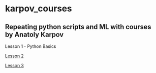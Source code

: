 # karpov_courses
## Repeating python scripts and ML with courses by Anatoly Karpov 

Lesson 1 - Python Basics

[Lesson 2](https://github.com/ablaygram/karpov_courses/tree/main/Lesson_2)

[Lesson 3](https://github.com/ablaygram/karpov_courses/tree/main/Lesson%203)